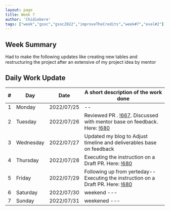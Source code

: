 ```yaml
---
layout: page
title: Week 7
author: 'Chidiebere'
tags: ["week","gsoc","gsoc2022","improveTheCredits","week#7","eval#2"]
---
```


## Week Summary
Had to make the following updates like creating new tables and restructuring the project after an extensive of my project idea by mentor

## Daily Work Update

|\#|Day|Date|A short description of the work done|  
|---	|---	|---	|---	|  
|1   	| Monday 	|   2022/07/25	|  --|  
|2   	| Tuesday  	|   2022/07/26	|Reviewed PR . [!667](https://gitlab.com/cdli/framework/-/merge_requests/667). Discussed with mentor base on feedback.  	Here: [!680](https://gitlab.com/cdli/framework/-/merge_requests/680)  |  
|3   	| Wednesday |  2022/07/27 	| Updated my blog to Adjust timeline and deliverables base on feedback |  
|4   	| Thursday  |   2022/07/28	| Executing the instruction on a Draft PR. Here:   [!680](https://gitlab.com/cdli/framework/-/merge_requests/680#note_1041769780) |  
|5   	| Friday  	|   2022/07/29	| Following up from yerteday-- Executing the instruction on a Draft PR. Here:   [!680](https://gitlab.com/cdli/framework/-/merge_requests/680#note_1041769780)  |  
|6   	| Saturday  |  2022/07/30	|  weekend  ---|  
|7   	| Sunday  	|   2022/07/31	| weekened ---  |  
